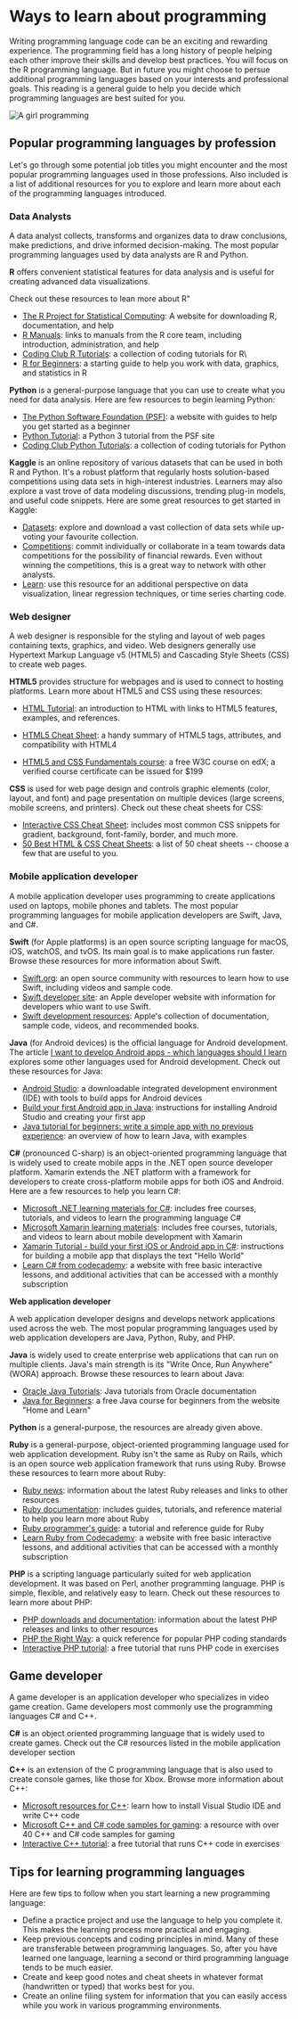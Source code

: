 # Ways to learn about programming

Writing programming language code can be an exciting and rewarding experience. The programming field has a long history of people helping each other improve their skills and develop best practices. You will focus on the R programming language. But in future you might choose to persue additional programming languages based on your interests and professional goals. This reading is a general guide to help you decide which programming languages are best suited for you.

![A girl programming](./Images/learn%20programming.jpg)

## Popular programming languages by profession

Let's go through some potential job titles you might encounter and the most popular programming languages used in those professions. Also included is a list of additional resources for you to explore and learn more about each of the programming languages introduced.

### Data Analysts

A data analyst collects, transforms and organizes data to draw conclusions, make predictions, and drive informed decision-making. The most popular programming languages used by data analysts are R and Python.

**R** offers convenient statistical features for data analysis and is useful for creating advanced data visualizations. 

Check out these resources to lean more about R"

- [The R Project for Statistical Computing](https://www.r-project.org/): A website for downloading R, documentation, and help
- [R Manuals](https://cran.r-project.org/manuals.html): links to manuals from the R core team, including introduction, administration, and help
- [Coding Club R Tutorials](https://ourcodingclub.github.io/tutorials.html): a collection of coding tutorials for R\
- [R for Beginners](https://cran.r-project.org/doc/contrib/Paradis-rdebuts_en.pdf): a starting guide to help you work with data, graphics, and statistics in R

**Python** is a general-purpose language that you can use to create what you need for data analysis. Here are few resources to begin learning Python:

- [The Python Software Foundation (PSF)](https://www.python.org/about/gettingstarted/): a website with guides to help you get started as a beginner
- [Python Tutorial](https://docs.python.org/3/tutorial/): a Python 3 tutorial from the PSF site
- [Coding Club Python Tutorials](https://ourcodingclub.github.io/tutorials.html): a collection of coding tutorials for Python

**Kaggle** is an online repository of various datasets that can be used in both R and Python. It's a robust platform that regularly hosts solution-based competitions using data sets in high-interest industries. Learners may also explore a vast trove of data modeling discussions, trending plug-in models, and useful code snippets. Here are some great resources to get started in Kaggle: 

- [Datasets](https://www.kaggle.com/datasets): explore and download a vast collection of data sets while up-voting your favourite collection.
- [Competitions](https://www.kaggle.com/competitions): commit individually or collaborate in a team towards data competitions for the possibility of financial rewards. Even without winning the competitions, this is a great way to network with other analysts. 
- [Learn](https://www.kaggle.com/learn): use this resource for an additional perspective on data visualization, linear regression techniques, or time series charting code.

### Web designer
A web designer is responsible for the styling and layout of web pages containing texts, graphics, and video. Web designers generally use Hypertext Markup Language v5 (HTML5) and Cascading Style Sheets (CSS) to create web pages.

**HTML5** provides structure for webpages and is used to connect to hosting platforms. Learn more about HTML5 and CSS using these resources: 

- [HTML Tutorial](https://www.tutorialrepublic.com/html-tutorial/): an introduction to HTML with links to HTML5 features, examples, and references.

- [HTML5 Cheat Sheet](https://www.wpkube.com/html5-cheat-sheet/): a handy summary of HTML5 tags, attributes, and compatibility with HTML4
- [HTML5 and CSS Fundamentals course](https://www.edx.org/learn/css/the-world-wide-web-consortium-w3c-html5-and-css-fundamentals): a free W3C course on edX; a verified course certificate can be issued for $199

**CSS** is used for web page design and controls graphic elements (color, layout, and font) and page presentation on multiple devices (large screens, mobile screens, and printers). Check out these cheat sheets for CSS:

- [Interactive CSS Cheat Sheet](https://htmlcheatsheet.com/js/): includes most common CSS snippets for gradient, background, font-family, border, and much more.
- [50 Best HTML & CSS Cheat Sheets](https://sharethis.com/best-practices/2020/02/best-html-and-css-cheat-sheets/): a list of 50 cheat sheets -- choose a few that are useful to you.

### Mobile application developer

A mobile application developer uses programming to create applications used on laptops, mobile phones and tablets. The most popular programming languages for mobile application developers are Swift, Java, and C#. 

**Swift** (for Apple platforms) is an open source scripting language for macOS, iOS, watchOS, and tvOS. Its main goal is to make applications run faster. Browse these resources for more information about Swift.

- [Swift.org](https://www.swift.org/about/): an open source community with resources to learn how to use Swift, including videos and sample code.
- [Swift developer site](https://developer.apple.com/swift/): an Apple developer website with information for developers whio want to use Swift.
- [Swift development resources](https://developer.apple.com/swift/resources/): Apple's collection of documentation, sample code, videos, and recommended books.

**Java** (for Android devices) is the official language for Android development. The article [I want to develop Android apps - which languages should I learn](androidauthority.com/develop-android-apps-languages-learn-391008/) explores some other languages used for Android development. Check out these resources for Java:

- [Android Studio](https://developer.android.com/studio): a downloadable integrated development environment (IDE) with tools to build apps for Android devices
- [Build your first Android app in Java](https://developer.android.com/courses/android-basics-compose/course#1): instructions for installing Android Studio and creating your first app
- [Java tutorial for beginners: write a simple app with no previous experience](https://www.androidauthority.com/java-tutorial-for-beginners-write-a-simple-app-with-no-previous-experience-1121975/): an overview of how to learn Java, with examples

**C#** (pronounced C-sharp) is an object-oriented programming language that is widely used to create mobile apps in the .NET open source developer platform. Xamarin extends the .NET platform with a framework for developers to create cross-platform mobile apps for both iOS and Android. Here are a few resources to help you learn C#:

- [Microsoft .NET learning materials for C#](https://dotnet.microsoft.com/learn/xamarin/hello-world-tutorial/intro): includes free courses, tutorials, and videos to learn the programming language C#
- [Microsoft Xamarin learning materials](https://dotnet.microsoft.com/en-us/learn/maui): includes free courses, tutorials, and videos to learn about mobile development with Xamarin
- [Xamarin Tutorial - build your first iOS or Android app in C#](https://dotnet.microsoft.com/en-us/learn/maui/first-app-tutorial/intro): instructions for building a mobile app that displays the text "Hello World"
- [Learn C# from codecademy](https://www.codecademy.com/learn/learn-c-sharp): a website with free basic interactive lessons, and additional activities that can be accessed with a monthly subscription

**Web application developer**

A web application developer designs and develops network applications used across the web. The most popular programming languages used by web application developers are Java, Python, Ruby, and PHP.

**Java** is widely used to create enterprise web applications that can run on multiple clients. Java's main strength is its "Write Once, Run Anywhere" (WORA) approach. Browse these resources to learn about Java:

- [Oracle Java Tutorials](https://docs.oracle.com/javase/tutorial/): Java tutorials from Oracle documentation
- [Java for Beginners](https://www.homeandlearn.co.uk/java/java.html): a free Java course for beginners from the website "Home and Learn"

**Python** is a general-purpose, the resources are already given above. 

**Ruby** is a general-purpose, object-oriented programming language used for web application development. Ruby isn't the same as Ruby on Rails, which is an open source web application framework that runs using Ruby. Browse these resources to learn more about Ruby:

- [Ruby news](https://ruby-doc.org/): information about the latest Ruby releases and links to other resources
- [Ruby documentation](https://www.ruby-lang.org/en/documentation/): includes guides, tutorials, and reference material to help you learn more about Ruby
- [Ruby programmer's guide](https://ruby-doc.com/docs/ProgrammingRuby/): a tutorial and reference guide for Ruby
- [Learn Ruby from Codecademy](https://www.codecademy.com/learn/learn-ruby): a website with free basic interactive lessons, and additional activities that can be accessed with a monthly subscription

**PHP** is a scripting language particularly suited for web application development. It was based on Perl, another programming language. PHP is simple, flexible, and relatively easy to learn. Check out these resources to learn more about PHP:

- [PHP downloads and documentation](https://www.php.net/): information about the latest PHP releases and links to other resources
- [PHP the Right Way](https://phptherightway.com/): a quick reference for popular PHP coding standards
- [Interactive PHP tutorial](https://www.learn-php.org/): a free tutorial that runs PHP code in exercises

## Game developer 
A game developer is an application developer who specializes in video game creation. Game developers most commonly use the programming languages C# and C++.

**C#** is an object oriented programming language that is widely used to create games. Check out the C# resources listed in the mobile application developer section

**C++** is an extension of the C programming language that is also used to create console games, like those for Xbox. Browse more information about C++:

- [Microsoft resources for C++](https://docs.microsoft.com/en-us/cpp/?view=msvc-160): learn how to install Visual Studio IDE and write C++ code
- [Microsoft C++ and C# code samples for gaming](https://learn.microsoft.com/en-us/samples/browse/?languages=cpp&terms=gaming): a resource with over 40 C++ and C# code samples for gaming 
- [Interactive C++ tutorial](https://www.learn-cpp.org/): a free tutorial that runs C++ code in exercises

## Tips for learning programming languages

Here are few tips to follow when you start learning a new programming language:

- Define a practice project and use the language to help you complete it. This makes the learning process more practical and engaging.
- Keep previous concepts and coding principles in mind. Many of these are transferable between programming languages. So, after you have learned one language, learning a second or third programming language tends to be much easier.
- Create and keep good notes and cheat sheets in whatever format (handwritten or typed) that works best for you.
- Create an online filing system for information that you can easily access while you work in various programming environments.
